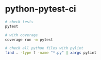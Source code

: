 # python-pytest-ci


``` bash
# check tests
pytest

# with coverage
coverage run -m pytest

# check all python files with pylint 
find . -type f -name "*.py" | xargs pylint 
```